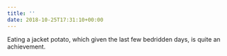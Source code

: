 ```yaml
---
title: ''
date: 2018-10-25T17:31:10+00:00
---
```

Eating a jacket potato, which given the last few bedridden days, is quite an achievement.